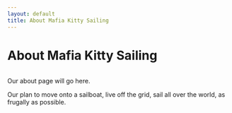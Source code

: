 ```yaml
---
layout: default
title: About Mafia Kitty Sailing
---
```


<div class="post">
	<h1 class="pageTitle">About Mafia Kitty Sailing</h1>
	<img src="{{ '/assets/img/touring.jpg' | prepend: site.baseurl }}" alt="">
	<p class="intro">Our about page will go here.</p>
	<p>Our plan to move onto a sailboat, live off the grid, sail all over the world, as frugally as possible.</p>
</div>

